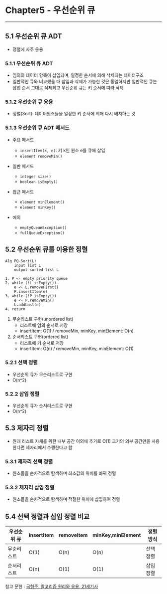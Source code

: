 # **Chapter5 - 우선순위 큐**
---

## **5.1 우선순위 큐 ADT**
- 정렬에 자주 응용

### **5.1.1 우선순위 큐 ADT**
- 임의의 데이터 항목이 삽입되며, 일정한 순서에 의해 삭제되는 데이터구조
- 일반적인 큐와 비교했을 때 삽입과 삭제가 가능한 것은 동일하지만 일반적인 큐는 삽입 순서 그대로 삭제되고 우선순위 큐는 키 순서에 따라 삭제

### **5.1.2 우선순위 큐 응용**
- 정렬(Sort): 데이터원소들을 일정한 키 순서에 의해 다시 배치하는 것

### **5.1.3 우선순위 큐 ADT 메서드**
- 주요 메서드
    - `insertItem(k, e)`: 키 k인 원소 e를 큐에 삽입
    - `element removeMin()`

- 일반 메서드
    - `integer size()`
    - `boolean isEmpty()`

- 접근 메서드
    - `element minElement()`
    - `element minKey()`

- 예외
    - `emptyQueueException()`
    - `fullQueueException()`


## **5.2 우선순위 큐를 이용한 정렬**
```
Alg PQ-Sort(L)
    input list L
    output sorted list L

1. P <- empty priority queue
2. while (!L.isEmpty())
    e <- L.removeFirst()
    P.insertItem(e)
3. while (!P.isEmpty())
    e <- P.removeMin()
    L.addLast(e)
4. return 
```

1. 무순리스트 구현(unordered list)
   - 리스트에 임의 순서로 저장 
   - insertItem: O(1) / removeMin, minKey, minElement: O(n)
2. 순서리스트 구현(ordered list) 
   - 리스트에 키 순서로 저장
   - insertItem: O(n) / removeMin, minKey, minElement: O(1)


### **5.2.1 선택 정렬**
- 우선순위 큐가 무순리스트로 구현
- O(n^2)

### **5.2.2 삽입 정렬**
- 우선순위 큐가 순서리스트로 구현
- O(n^2)


## **5.3 제자리 정렬**
- 원래 리스트 자체를 위한 내부 공간 이외에 추가로 O(1) 크기의 외부 공간만을 사용한다면 제자리에서 수행한다고 함

### **5.3.1 제자리 선택 정렬**
- 원소들을 순차적으로 탐색하며 최소값의 위치를 바꿔 정렬

### **5.3.2 제자리 삽입 정렬**
- 원소들을 순차적으로 탐색하며 적절한 위치에 삽입하여 정렬


## **5.4 선택 정렬과 삽입 정렬 비교**

우선순위 큐|insertItem|removeItem|minKey,minElement|정렬방식
--|--|--|--|--
무순리스트|O(1)|O(n)|O(n)|선택 정렬
순서리스트|O(n)|O(1)|O(1)|삽입 정렬



참고 문헌 : [국형준, 알고리즘 원리와 응용, 21세기사](http://www.kyobobook.co.kr/product/detailViewKor.laf?ejkGb=KOR&mallGb=KOR&barcode=9788984688100&orderClick=LET&Kc=)